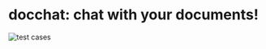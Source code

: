 # docchat: chat with your documents!
![test cases](https://github.com/lindsay-lew/Project_4/.github/workflows/tests.yml)
